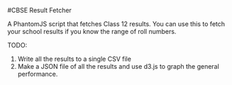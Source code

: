 #CBSE Result Fetcher

A PhantomJS script that fetches Class 12 results. You can use this to fetch your school results if you know the range of roll numbers.

TODO:
1) Write all the results to a single CSV file
2) Make a JSON file of all the results and use d3.js to graph the general performance.